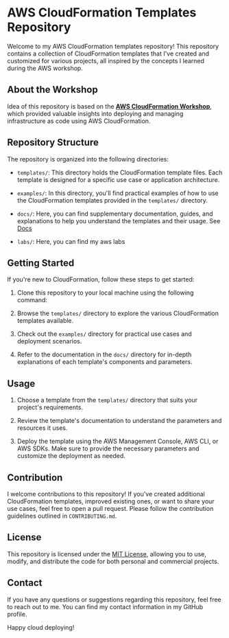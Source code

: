 # AWS CloudFormation Templates Repository

Welcome to my AWS CloudFormation templates repository! This repository contains a collection of CloudFormation templates that I've created and customized for various projects, all inspired by the concepts I learned during the AWS workshop.

## About the Workshop

Idea of this repository is based on the **[AWS CloudFormation Workshop](https://github.com/aws-samples/cfn101-workshop)**, which provided valuable insights into deploying and managing infrastructure as code using AWS CloudFormation.

## Repository Structure

The repository is organized into the following directories:

- `templates/`: This directory holds the CloudFormation template files. Each template is designed for a specific use case or application architecture.

- `examples/`: In this directory, you'll find practical examples of how to use the CloudFormation templates provided in the `templates/` directory.

- `docs/`: Here, you can find supplementary documentation, guides, and explanations to help you understand the templates and their usage. See [Docs](docs/DOCS.md)

- `labs/`: Here, you can find my aws labs 


## Getting Started

If you're new to CloudFormation, follow these steps to get started:

1. Clone this repository to your local machine using the following command:
2. Browse the `templates/` directory to explore the various CloudFormation templates available.

3. Check out the `examples/` directory for practical use cases and deployment scenarios.

4. Refer to the documentation in the `docs/` directory for in-depth explanations of each template's components and parameters.

## Usage

1. Choose a template from the `templates/` directory that suits your project's requirements.

2. Review the template's documentation to understand the parameters and resources it uses.

3. Deploy the template using the AWS Management Console, AWS CLI, or AWS SDKs. Make sure to provide the necessary parameters and customize the deployment as needed.

## Contribution

I welcome contributions to this repository! If you've created additional CloudFormation templates, improved existing ones, or want to share your use cases, feel free to open a pull request. Please follow the contribution guidelines outlined in `CONTRIBUTING.md`.

## License

This repository is licensed under the [MIT License](LICENSE), allowing you to use, modify, and distribute the code for both personal and commercial projects.

## Contact

If you have any questions or suggestions regarding this repository, feel free to reach out to me. You can find my contact information in my GitHub profile.

Happy cloud deploying!

   

